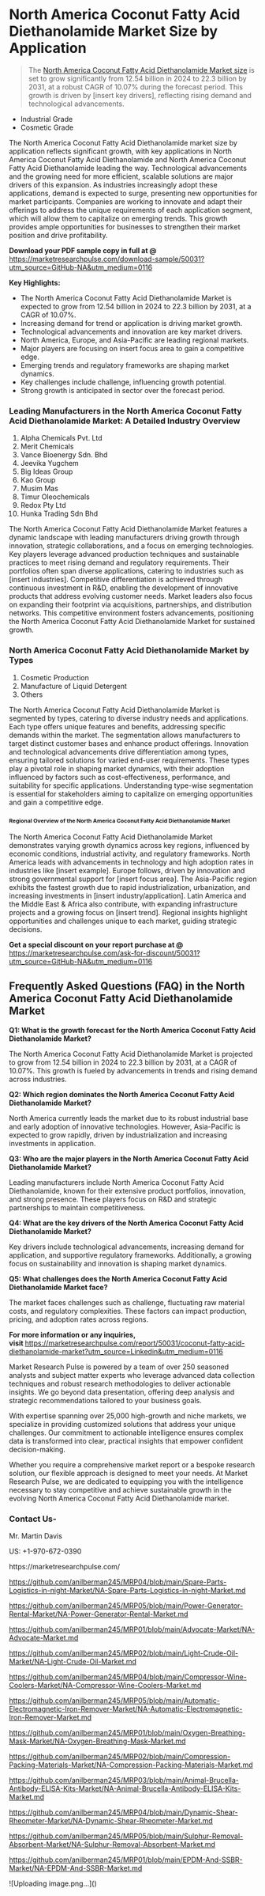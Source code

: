 <h1>North America Coconut Fatty Acid Diethanolamide Market&nbsp;Size by Application</h1><blockquote><p>The <a href="https://marketresearchpulse.com/download-sample/50031?utm_source=GitHub-NA&amp;utm_medium=0116">North America Coconut Fatty Acid Diethanolamide Market size</a> is set to grow significantly from 12.54 billion in 2024 to 22.3 billion by 2031, at a robust CAGR of 10.07% during the forecast period. This growth is driven by [insert key drivers], reflecting rising demand and technological advancements.</p></blockquote><ul><li>Industrial Grade<li> Cosmetic Grade</li></ul><p>The North America Coconut Fatty Acid Diethanolamide market size by application reflects significant growth, with key applications in North America Coconut Fatty Acid Diethanolamide and North America Coconut Fatty Acid Diethanolamide leading the way. Technological advancements and the growing need for more efficient, scalable solutions are major drivers of this expansion. As industries increasingly adopt these applications, demand is expected to surge, presenting new opportunities for market participants. Companies are working to innovate and adapt their offerings to address the unique requirements of each application segment, which will allow them to capitalize on emerging trends. This growth provides ample opportunities for businesses to strengthen their market position and drive profitability.</p><p><strong>Download your PDF sample copy in full at @ </strong><a href="https://marketresearchpulse.com/download-sample/50031?utm_source=GitHub-NA&amp;utm_medium=0116">https://marketresearchpulse.com/download-sample/50031?utm_source=GitHub-NA&amp;utm_medium=0116</a></p><p><strong>Key Highlights: </strong></p><ul><li>The North America Coconut Fatty Acid Diethanolamide Market is expected to grow from 12.54 billion in 2024 to 22.3 billion by 2031, at a CAGR of 10.07%.</li><li>Increasing demand for trend or application is driving market growth.</li><li>Technological advancements and innovation are key market drivers.</li><li>North America, Europe, and Asia-Pacific are leading regional markets.</li><li>Major players are focusing on insert focus area to gain a competitive edge.</li><li>Emerging trends and regulatory frameworks are shaping market dynamics.</li><li>Key challenges include challenge, influencing growth potential.</li><li>Strong growth is anticipated in sector over the forecast period.</li></ul><h3>Leading Manufacturers in the North America Coconut Fatty Acid Diethanolamide Market: A Detailed Industry Overview</h3><ol><li>Alpha Chemicals Pvt. Ltd</li><li>Merit Chemicals</li><li>Vance Bioenergy Sdn. Bhd</li><li>Jeevika Yugchem</li><li>Big Ideas Group</li><li>Kao Group</li><li>Musim Mas</li><li>Timur Oleochemicals</li><li>Redox Pty Ltd</li><li>Hunka Trading Sdn Bhd</li></ol><div class="flex max-w-full flex-col flex-grow"><div class="min-h-8 text-message flex w-full flex-col items-end gap-2 whitespace-normal break-words [.text-message+&amp;]:mt-5" dir="auto" data-message-author-role="assistant" data-message-id="fd8432e4-4910-450d-b182-61b7bfb0a01f" data-message-model-slug="gpt-4o"><div class="flex w-full flex-col gap-1 empty:hidden first:pt-[3px]"><div class="markdown prose w-full break-words dark:prose-invert light"><p>The North America Coconut Fatty Acid Diethanolamide Market features a dynamic landscape with leading manufacturers driving growth through innovation, strategic collaborations, and a focus on emerging technologies. Key players leverage advanced production techniques and sustainable practices to meet rising demand and regulatory requirements. Their portfolios often span diverse applications, catering to industries such as [insert industries]. Competitive differentiation is achieved through continuous investment in R&amp;D, enabling the development of innovative products that address evolving customer needs. Market leaders also focus on expanding their footprint via acquisitions, partnerships, and distribution networks. This competitive environment fosters advancements, positioning the North America Coconut Fatty Acid Diethanolamide Market for sustained growth.</p></div></div></div></div><h3>North America Coconut Fatty Acid Diethanolamide Market by Types</h3><ol><li>Cosmetic Production<li> Manufacture of Liquid Detergent<li> Others</li></ol><div class="flex max-w-full flex-col flex-grow"><div class="min-h-8 text-message flex w-full flex-col items-end gap-2 whitespace-normal break-words [.text-message+&amp;]:mt-5" dir="auto" data-message-author-role="assistant" data-message-id="084470be-0bb7-4664-bddf-5156b4f41249" data-message-model-slug="gpt-4o-mini"><div class="flex w-full flex-col gap-1 empty:hidden first:pt-[3px]"><div class="markdown prose w-full break-words dark:prose-invert light"><p>The North America Coconut Fatty Acid Diethanolamide Market is segmented by types, catering to diverse industry needs and applications. Each type offers unique features and benefits, addressing specific demands within the market. The segmentation allows manufacturers to target distinct customer bases and enhance product offerings. Innovation and technological advancements drive differentiation among types, ensuring tailored solutions for varied end-user requirements. These types play a pivotal role in shaping market dynamics, with their adoption influenced by factors such as cost-effectiveness, performance, and suitability for specific applications. Understanding type-wise segmentation is essential for stakeholders aiming to capitalize on emerging opportunities and gain a competitive edge.</p></div></div></div></div><h3><span style="font-size: 11px;">Regional Overview of the North America Coconut Fatty Acid Diethanolamide Market</span></h3><div class="flex max-w-full flex-col flex-grow"><div class="min-h-8 text-message flex w-full flex-col items-end gap-2 whitespace-normal break-words [.text-message+&amp;]:mt-5" dir="auto" data-message-author-role="assistant" data-message-id="e9038762-ce64-4e30-91c9-9bd413514231" data-message-model-slug="gpt-4o-mini"><div class="flex w-full flex-col gap-1 empty:hidden first:pt-[3px]"><div class="markdown prose w-full break-words dark:prose-invert light"><p>The North America Coconut Fatty Acid Diethanolamide Market demonstrates varying growth dynamics across key regions, influenced by economic conditions, industrial activity, and regulatory frameworks. North America leads with advancements in technology and high adoption rates in industries like [insert example]. Europe follows, driven by innovation and strong governmental support for [insert focus area]. The Asia-Pacific region exhibits the fastest growth due to rapid industrialization, urbanization, and increasing investments in [insert industry/application]. Latin America and the Middle East &amp; Africa also contribute, with expanding infrastructure projects and a growing focus on [insert trend]. Regional insights highlight opportunities and challenges unique to each market, guiding strategic decisions.</p></div></div></div></div><p><strong>Get a special discount on your report purchase at @ </strong><a href="https://marketresearchpulse.com/ask-for-discount/50031?utm_source=GitHub-NA&amp;utm_medium=0116">https://marketresearchpulse.com/ask-for-discount/50031?utm_source=GitHub-NA&amp;utm_medium=0116</a></p><h2>Frequently Asked Questions (FAQ) in the North America Coconut Fatty Acid Diethanolamide Market</h2><p><strong>Q1: What is the growth forecast for the North America Coconut Fatty Acid Diethanolamide Market?</strong></p><p>The North America Coconut Fatty Acid Diethanolamide Market is projected to grow from 12.54 billion in 2024 to 22.3 billion by 2031, at a CAGR of 10.07%. This growth is fueled by advancements in trends and rising demand across industries.</p><p><strong>Q2: Which region dominates the North America Coconut Fatty Acid Diethanolamide Market?</strong></p><p>North America currently leads the market due to its robust industrial base and early adoption of innovative technologies. However, Asia-Pacific is expected to grow rapidly, driven by industrialization and increasing investments in application.</p><p><strong>Q3: Who are the major players in the North America Coconut Fatty Acid Diethanolamide Market?</strong></p><p>Leading manufacturers include North America Coconut Fatty Acid Diethanolamide, known for their extensive product portfolios, innovation, and strong presence. These players focus on R&amp;D and strategic partnerships to maintain competitiveness.</p><p><strong>Q4: What are the key drivers of the North America Coconut Fatty Acid Diethanolamide Market?</strong></p><p>Key drivers include technological advancements, increasing demand for application, and supportive regulatory frameworks. Additionally, a growing focus on sustainability and innovation is shaping market dynamics.</p><p><strong>Q5: What challenges does the North America Coconut Fatty Acid Diethanolamide Market face?</strong></p><p>The market faces challenges such as challenge, fluctuating raw material costs, and regulatory complexities. These factors can impact production, pricing, and adoption rates across regions.</p><p><strong>For more information or any inquiries, visit&nbsp;</strong><a href="https://marketresearchpulse.com/report/50031/coconut-fatty-acid-diethanolamide-market?utm_source=Linkedin&utm_medium=0116">https://marketresearchpulse.com/report/50031/coconut-fatty-acid-diethanolamide-market?utm_source=Linkedin&utm_medium=0116</a></p><p>Market Research Pulse is powered by a team of over 250 seasoned analysts and subject matter experts who leverage advanced data collection techniques and robust research methodologies to deliver actionable insights. We go beyond data presentation, offering deep analysis and strategic recommendations tailored to your business goals.</p><p>With expertise spanning over 25,000 high-growth and niche markets, we specialize in providing customized solutions that address your unique challenges. Our commitment to actionable intelligence ensures complex data is transformed into clear, practical insights that empower confident decision-making.</p><p>Whether you require a comprehensive market report or a bespoke research solution, our flexible approach is designed to meet your needs. At Market Research Pulse, we are dedicated to equipping you with the intelligence necessary to stay competitive and achieve sustainable growth in the evolving North America Coconut Fatty Acid Diethanolamide market.</p><h3><strong>Contact Us-</strong></h3><p>Mr. Martin Davis</p><p>US: +1-970-672-0390</p><p>https://marketresearchpulse.com/</p><p><a href="https://github.com/anilberman245/MRP04/blob/main/Spare-Parts-Logistics-in-night-Market/NA-Spare-Parts-Logistics-in-night-Market.md">https://github.com/anilberman245/MRP04/blob/main/Spare-Parts-Logistics-in-night-Market/NA-Spare-Parts-Logistics-in-night-Market.md</a></p><p><a href="https://github.com/anilberman245/MRP05/blob/main/Power-Generator-Rental-Market/NA-Power-Generator-Rental-Market.md">https://github.com/anilberman245/MRP05/blob/main/Power-Generator-Rental-Market/NA-Power-Generator-Rental-Market.md</a></p><p><a href="https://github.com/anilberman245/MRP01/blob/main/Advocate-Market/NA-Advocate-Market.md">https://github.com/anilberman245/MRP01/blob/main/Advocate-Market/NA-Advocate-Market.md</a></p><p><a href="https://github.com/anilberman245/MRP02/blob/main/Light-Crude-Oil-Market/NA-Light-Crude-Oil-Market.md">https://github.com/anilberman245/MRP02/blob/main/Light-Crude-Oil-Market/NA-Light-Crude-Oil-Market.md</a></p><p><a href="https://github.com/anilberman245/MRP04/blob/main/Compressor-Wine-Coolers-Market/NA-Compressor-Wine-Coolers-Market.md">https://github.com/anilberman245/MRP04/blob/main/Compressor-Wine-Coolers-Market/NA-Compressor-Wine-Coolers-Market.md</a></p><p><a href="https://github.com/anilberman245/MRP05/blob/main/Automatic-Electromagnetic-Iron-Remover-Market/NA-Automatic-Electromagnetic-Iron-Remover-Market.md">https://github.com/anilberman245/MRP05/blob/main/Automatic-Electromagnetic-Iron-Remover-Market/NA-Automatic-Electromagnetic-Iron-Remover-Market.md</a></p><p><a href="https://github.com/anilberman245/MRP01/blob/main/Oxygen-Breathing-Mask-Market/NA-Oxygen-Breathing-Mask-Market.md">https://github.com/anilberman245/MRP01/blob/main/Oxygen-Breathing-Mask-Market/NA-Oxygen-Breathing-Mask-Market.md</a></p><p><a href="https://github.com/anilberman245/MRP02/blob/main/Compression-Packing-Materials-Market/NA-Compression-Packing-Materials-Market.md">https://github.com/anilberman245/MRP02/blob/main/Compression-Packing-Materials-Market/NA-Compression-Packing-Materials-Market.md</a></p><p><a href="https://github.com/anilberman245/MRP03/blob/main/Animal-Brucella-Antibody-ELISA-Kits-Market/NA-Animal-Brucella-Antibody-ELISA-Kits-Market.md">https://github.com/anilberman245/MRP03/blob/main/Animal-Brucella-Antibody-ELISA-Kits-Market/NA-Animal-Brucella-Antibody-ELISA-Kits-Market.md</a></p><p><a href="https://github.com/anilberman245/MRP04/blob/main/Dynamic-Shear-Rheometer-Market/NA-Dynamic-Shear-Rheometer-Market.md">https://github.com/anilberman245/MRP04/blob/main/Dynamic-Shear-Rheometer-Market/NA-Dynamic-Shear-Rheometer-Market.md</a></p><p><a href="https://github.com/anilberman245/MRP05/blob/main/Sulphur-Removal-Absorbent-Market/NA-Sulphur-Removal-Absorbent-Market.md">https://github.com/anilberman245/MRP05/blob/main/Sulphur-Removal-Absorbent-Market/NA-Sulphur-Removal-Absorbent-Market.md</a></p><p><a href="https://github.com/anilberman245/MRP01/blob/main/EPDM-And-SSBR-Market/NA-EPDM-And-SSBR-Market.md">https://github.com/anilberman245/MRP01/blob/main/EPDM-And-SSBR-Market/NA-EPDM-And-SSBR-Market.md</a></p>
![Uploading image.png…]()
